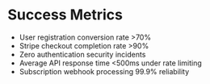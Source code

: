 # Success Metrics

- User registration conversion rate >70%
- Stripe checkout completion rate >90%
- Zero authentication security incidents
- Average API response time <500ms under rate limiting
- Subscription webhook processing 99.9% reliability
